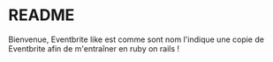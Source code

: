 # README

Bienvenue, Eventbrite like est comme sont nom l'indique une copie de Eventbrite afin de m'entraîner en ruby on rails !